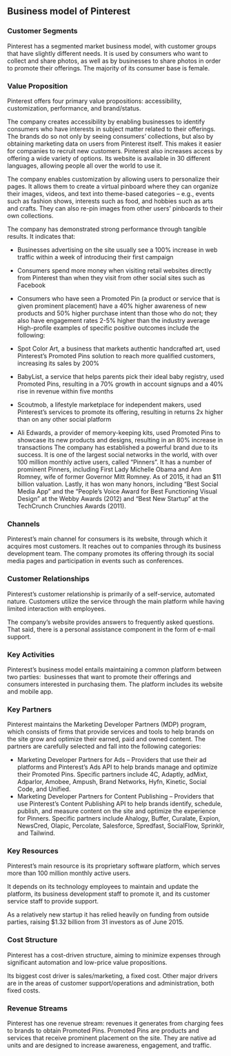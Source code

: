 Business model of Pinterest
---------------------------

 ### Customer Segments

 Pinterest has a segmented market business model, with customer groups that have slightly different needs. It is used by consumers who want to collect and share photos, as well as by businesses to share photos in order to promote their offerings. The majority of its consumer base is female.

 ### Value Proposition

 Pinterest offers four primary value propositions: accessibility, customization, performance, and brand/status.

 The company creates accessibility by enabling businesses to identify consumers who have interests in subject matter related to their offerings. The brands do so not only by seeing consumers’ collections, but also by obtaining marketing data on users from Pinterest itself. This makes it easier for companies to recruit new customers. Pinterest also increases access by offering a wide variety of options. Its website is available in 30 different languages, allowing people all over the world to use it.

 The company enables customization by allowing users to personalize their pages. It allows them to create a virtual pinboard where they can organize their images, videos, and text into theme-based categories – e.g., events such as fashion shows, interests such as food, and hobbies such as arts and crafts. They can also re-pin images from other users’ pinboards to their own collections.

 The company has demonstrated strong performance through tangible results. It indicates that:

  * Businesses advertising on the site usually see a 100% increase in web traffic within a week of introducing their first campaign
 * Consumers spend more money when visiting retail websites directly from Pinterest than when they visit from other social sites such as Facebook
 * Consumers who have seen a Promoted Pin (a product or service that is given prominent placement) have a 40% higher awareness of new products and 50% higher purchase intent than those who do not; they also have engagement rates 2-5% higher than the industry average
  High-profile examples of specific positive outcomes include the following:

  * Spot Color Art, a business that markets authentic handcrafted art, used Pinterest’s Promoted Pins solution to reach more qualified customers, increasing its sales by 200%
 * BabyList, a service that helps parents pick their ideal baby registry, used Promoted Pins, resulting in a 70% growth in account signups and a 40% rise in revenue within five months
 * Scoutmob, a lifestyle marketplace for independent makers, used Pinterest’s services to promote its offering, resulting in returns 2x higher than on any other social platform
 * Ali Edwards, a provider of memory-keeping kits, used Promoted Pins to showcase its new products and designs, resulting in an 80% increase in transactions
  The company has established a powerful brand due to its success. It is one of the largest social networks in the world, with over 100 million monthly active users, called “Pinners”. It has a number of prominent Pinners, including First Lady Michelle Obama and Ann Romney, wife of former Governor Mitt Romney. As of 2015, it had an $11 billion valuation. Lastly, it has won many honors, including “Best Social Media App” and the “People’s Voice Award for Best Functioning Visual Design” at the Webby Awards (2012) and “Best New Startup” at the TechCrunch Crunchies Awards (2011).

 ### Channels

 Pinterest’s main channel for consumers is its website, through which it acquires most customers. It reaches out to companies through its business development team. The company promotes its offering through its social media pages and participation in events such as conferences.

 ### Customer Relationships

 Pinterest’s customer relationship is primarily of a self-service, automated nature. Customers utilize the service through the main platform while having limited interaction with employees.

 The company’s website provides answers to frequently asked questions. That said, there is a personal assistance component in the form of e-mail support.

 ### Key Activities

 Pinterest’s business model entails maintaining a common platform between two parties:  businesses that want to promote their offerings and consumers interested in purchasing them. The platform includes its website and mobile app.

 ### Key Partners

 Pinterest maintains the Marketing Developer Partners (MDP) program, which consists of firms that provide services and tools to help brands on the site grow and optimize their earned, paid and owned content. The partners are carefully selected and fall into the following categories:

  * Marketing Developer Partners for Ads – Providers that use their ad platforms and Pinterest’s Ads API to help brands manage and optimize their Promoted Pins. Specific partners include 4C, Adaptly, adMixt, Adparlor, Amobee, Ampush, Brand Networks, Hyfn, Kinetic, Social Code, and Unified.
 * Marketing Developer Partners for Content Publishing – Providers that use Pinterest’s Content Publishing API to help brands identify, schedule, publish, and measure content on the site and optimize the experience for Pinners. Specific partners include Ahalogy, Buffer, Curalate, Expion, NewsCred, Olapic, Percolate, Salesforce, Spredfast, SocialFlow, Sprinklr, and Tailwind.
  ### Key Resources

 Pinterest’s main resource is its proprietary software platform, which serves more than 100 million monthly active users.

 It depends on its technology employees to maintain and update the platform, its business development staff to promote it, and its customer service staff to provide support.

 As a relatively new startup it has relied heavily on funding from outside parties, raising $1.32 billion from 31 investors as of June 2015.

 ### Cost Structure

 Pinterest has a cost-driven structure, aiming to minimize expenses through significant automation and low-price value propositions.

 Its biggest cost driver is sales/marketing, a fixed cost. Other major drivers are in the areas of customer support/operations and administration, both fixed costs.

 ### Revenue Streams

 Pinterest has one revenue stream: revenues it generates from charging fees to brands to obtain Promoted Pins. Promoted Pins are products and services that receive prominent placement on the site. They are native ad units and are designed to increase awareness, engagement, and traffic.